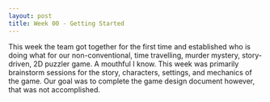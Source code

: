 ```yaml
---
layout: post
title: Week 00 - Getting Started
---
```


This week the team got together for the first time and established who is doing what for our non-conventional, time travelling, murder mystery, story-driven, 2D puzzler game. A mouthful I know. This week was primarily brainstorm sessions for the story, characters, settings, and mechanics of the game. Our goal was to complete the game design document however, that was not accomplished.


